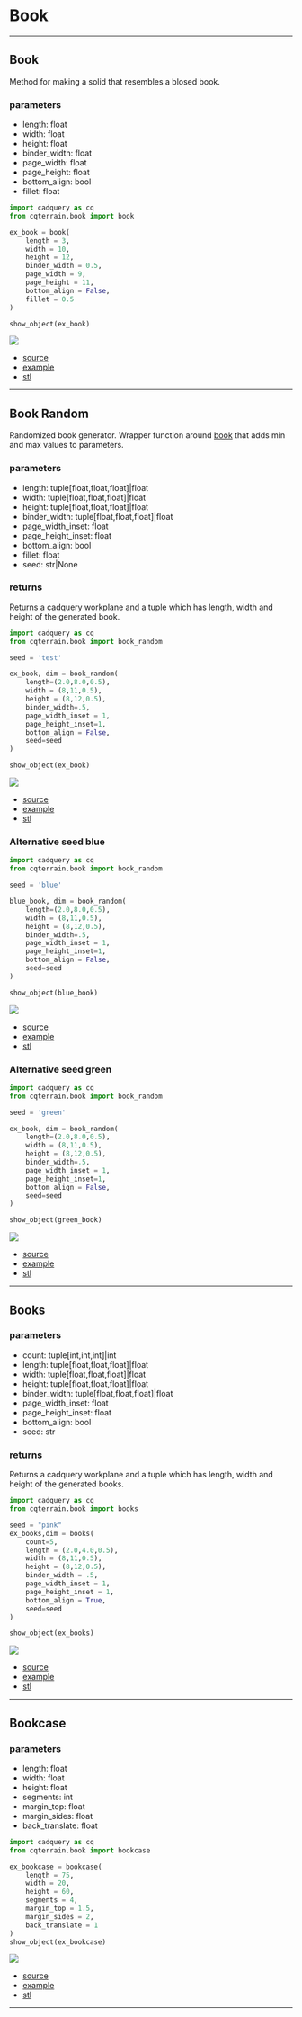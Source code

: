 # Book

---

## Book
Method for making a solid that resembles a blosed book.

### parameters
* length: float 
* width: float 
* height: float
* binder_width: float
* page_width: float
* page_height: float
* bottom_align: bool
* fillet: float

``` python
import cadquery as cq
from cqterrain.book import book

ex_book = book(
    length = 3, 
    width = 10, 
    height = 12,
    binder_width = 0.5,
    page_width = 9,
    page_height = 11,
    bottom_align = False,
    fillet = 0.5
)

show_object(ex_book)
```

![](image/book/01.png)

* [source](../src/cqterrain/book.py)
* [example](../example/book/book.py)
* [stl](../stl/book.stl)

---

## Book Random
Randomized book generator. Wrapper function around [book](#book) that adds min and max values to parameters.

### parameters
* length: tuple[float,float,float]|float
* width: tuple[float,float,float]|float 
* height: tuple[float,float,float]|float
* binder_width: tuple[float,float,float]|float
* page_width_inset: float
* page_height_inset: float
* bottom_align: bool
* fillet: float
* seed: str|None

### returns
Returns a cadquery workplane and a tuple which has length, width and height of the generated book.

``` python
import cadquery as cq
from cqterrain.book import book_random

seed = 'test'

ex_book, dim = book_random(
    length=(2.0,8.0,0.5),
    width = (8,11,0.5), 
    height = (8,12,0.5),
    binder_width=.5,
    page_width_inset = 1,
    page_height_inset=1,
    bottom_align = False,
    seed=seed
)

show_object(ex_book)
```

![](image/book/02.png)

* [source](../src/cqterrain/book.py)
* [example](../example/book/book_random.py)
* [stl](../stl/book_random_test.stl)

### Alternative seed blue
``` python
import cadquery as cq
from cqterrain.book import book_random

seed = 'blue'

blue_book, dim = book_random(
    length=(2.0,8.0,0.5),
    width = (8,11,0.5), 
    height = (8,12,0.5),
    binder_width=.5,
    page_width_inset = 1,
    page_height_inset=1,
    bottom_align = False,
    seed=seed
)

show_object(blue_book)
```

![](image/book/03.png)

* [source](../src/cqterrain/book.py)
* [example](../example/book/book_random.py)
* [stl](../stl/book_random_blue.stl)

### Alternative seed green
``` python
import cadquery as cq
from cqterrain.book import book_random

seed = 'green'

ex_book, dim = book_random(
    length=(2.0,8.0,0.5),
    width = (8,11,0.5), 
    height = (8,12,0.5),
    binder_width=.5,
    page_width_inset = 1,
    page_height_inset=1,
    bottom_align = False,
    seed=seed
)

show_object(green_book)
```

![](image/book/04.png)

* [source](../src/cqterrain/book.py)
* [example](../example/book/book_random.py)
* [stl](../stl/book_random_green.stl)

---

## Books

### parameters
* count: tuple[int,int,int]|int
* length: tuple[float,float,float]|float
* width: tuple[float,float,float]|float
* height: tuple[float,float,float]|float
* binder_width: tuple[float,float,float]|float
* page_width_inset: float
* page_height_inset: float
* bottom_align: bool
* seed: str

### returns
Returns a cadquery workplane and a tuple which has length, width and height of the generated books.

``` python
import cadquery as cq
from cqterrain.book import books

seed = "pink"
ex_books,dim = books(
    count=5,
    length = (2.0,4.0,0.5),
    width = (8,11,0.5), 
    height = (8,12,0.5),
    binder_width = .5,
    page_width_inset = 1,
    page_height_inset = 1,
    bottom_align = True,
    seed=seed
)

show_object(ex_books)
```

![](image/book/05.png)

* [source](../src/cqterrain/books.py)
* [example](../example/book/books.py)
* [stl](../stl/books_pink.stl)

---

## Bookcase

### parameters
* length: float
* width: float 
* height: float
* segments: int
* margin_top: float
* margin_sides: float
* back_translate: float

``` python
import cadquery as cq
from cqterrain.book import bookcase 

ex_bookcase = bookcase(
    length = 75,
    width = 20,
    height = 60,
    segments = 4,
    margin_top = 1.5,
    margin_sides = 2,
    back_translate = 1
)
show_object(ex_bookcase)
```

![](image/book/06.png)

* [source](../src/cqterrain/book/bookcase.py)
* [example](../example/book/bookcase.py)
* [stl](../stl/book_bookcase.stl)
  
---